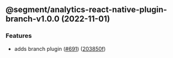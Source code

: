 ## @segment/analytics-react-native-plugin-branch-v1.0.0 (2022-11-01)


### Features

* adds branch plugin ([#691](https://github.com/segmentio/analytics-react-native/issues/691)) ([203850f](https://github.com/segmentio/analytics-react-native/commit/203850fd8436279d2cc5aaa82a002dfa7f2a6baf))
